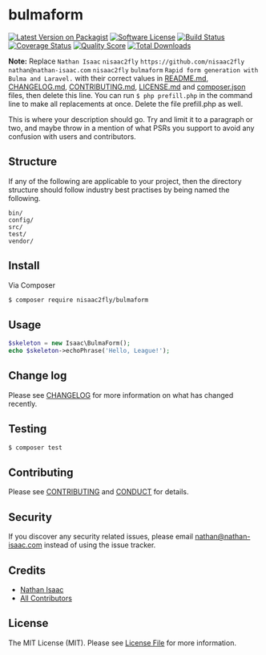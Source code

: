 # bulmaform

[![Latest Version on Packagist][ico-version]][link-packagist]
[![Software License][ico-license]](LICENSE.md)
[![Build Status][ico-travis]][link-travis]
[![Coverage Status][ico-scrutinizer]][link-scrutinizer]
[![Quality Score][ico-code-quality]][link-code-quality]
[![Total Downloads][ico-downloads]][link-downloads]

**Note:** Replace ```Nathan Isaac``` ```nisaac2fly``` ```https://github.com/nisaac2fly``` ```nathan@nathan-isaac.com``` ```nisaac2fly``` ```bulmaform``` ```Rapid form generation with Bulma and Laravel.``` with their correct values in [README.md](README.md), [CHANGELOG.md](CHANGELOG.md), [CONTRIBUTING.md](CONTRIBUTING.md), [LICENSE.md](LICENSE.md) and [composer.json](composer.json) files, then delete this line. You can run `$ php prefill.php` in the command line to make all replacements at once. Delete the file prefill.php as well.

This is where your description should go. Try and limit it to a paragraph or two, and maybe throw in a mention of what
PSRs you support to avoid any confusion with users and contributors.

## Structure

If any of the following are applicable to your project, then the directory structure should follow industry best practises by being named the following.

```
bin/        
config/
src/
test/
vendor/
```


## Install

Via Composer

``` bash
$ composer require nisaac2fly/bulmaform
```

## Usage

``` php
$skeleton = new Isaac\BulmaForm();
echo $skeleton->echoPhrase('Hello, League!');
```

## Change log

Please see [CHANGELOG](CHANGELOG.md) for more information on what has changed recently.

## Testing

``` bash
$ composer test
```

## Contributing

Please see [CONTRIBUTING](CONTRIBUTING.md) and [CONDUCT](CONDUCT.md) for details.

## Security

If you discover any security related issues, please email nathan@nathan-isaac.com instead of using the issue tracker.

## Credits

- [Nathan Isaac][link-author]
- [All Contributors][link-contributors]

## License

The MIT License (MIT). Please see [License File](LICENSE.md) for more information.

[ico-version]: https://img.shields.io/packagist/v/nisaac2fly/bulmaform.svg?style=flat-square
[ico-license]: https://img.shields.io/badge/license-MIT-brightgreen.svg?style=flat-square
[ico-travis]: https://img.shields.io/travis/nisaac2fly/bulmaform/master.svg?style=flat-square
[ico-scrutinizer]: https://img.shields.io/scrutinizer/coverage/g/nisaac2fly/bulmaform.svg?style=flat-square
[ico-code-quality]: https://img.shields.io/scrutinizer/g/nisaac2fly/bulmaform.svg?style=flat-square
[ico-downloads]: https://img.shields.io/packagist/dt/nisaac2fly/bulmaform.svg?style=flat-square

[link-packagist]: https://packagist.org/packages/nisaac2fly/bulmaform
[link-travis]: https://travis-ci.org/nisaac2fly/bulmaform
[link-scrutinizer]: https://scrutinizer-ci.com/g/nisaac2fly/bulmaform/code-structure
[link-code-quality]: https://scrutinizer-ci.com/g/nisaac2fly/bulmaform
[link-downloads]: https://packagist.org/packages/nisaac2fly/bulmaform
[link-author]: https://github.com/nisaac2fly
[link-contributors]: ../../contributors

